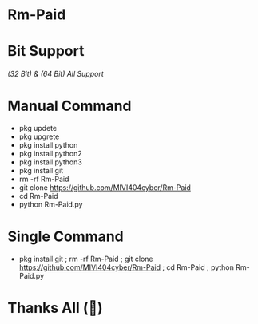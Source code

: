 # Rm-Paid
# Bit Support
###### (32 Bit) & (64 Bit) All Support
# Manual Command
- pkg updete
- pkg upgrete
- pkg install python
- pkg install python2
- pkg install python3
- pkg install git
- rm -rf Rm-Paid
- git clone https://github.com/MIVI404cyber/Rm-Paid
- cd Rm-Paid
- python Rm-Paid.py
# Single Command
- pkg install git ; rm -rf Rm-Paid ; git clone https://github.com/MIVI404cyber/Rm-Paid ; cd Rm-Paid ; python Rm-Paid.py
# Thanks All (💝)
